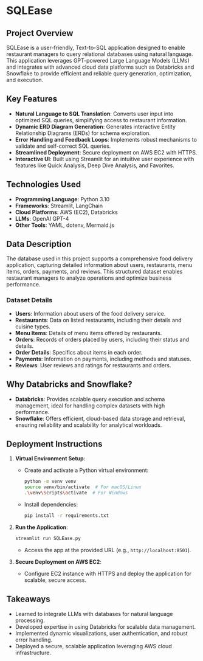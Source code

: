 # SQLEase

## Project Overview
SQLEase is a user-friendly, Text-to-SQL application designed to enable restaurant managers to query relational databases using natural language. This application leverages GPT-powered Large Language Models (LLMs) and integrates with advanced cloud data platforms such as Databricks and Snowflake to provide efficient and reliable query generation, optimization, and execution. 

## Key Features
- **Natural Language to SQL Translation**: Converts user input into optimized SQL queries, simplifying access to restaurant information.
- **Dynamic ERD Diagram Generation**: Generates interactive Entity Relationship Diagrams (ERDs) for schema exploration.
- **Error Handling and Feedback Loops**: Implements robust mechanisms to validate and self-correct SQL queries.
- **Streamlined Deployment**: Secure deployment on AWS EC2 with HTTPS.
- **Interactive UI**: Built using Streamlit for an intuitive user experience with features like Quick Analysis, Deep Dive Analysis, and Favorites.

## Technologies Used
- **Programming Language**: Python 3.10
- **Frameworks**: Streamlit, LangChain
- **Cloud Platforms**: AWS (EC2), Databricks
- **LLMs**: OpenAI GPT-4
- **Other Tools**: YAML, dotenv, Mermaid.js

## Data Description
The database used in this project supports a comprehensive food delivery application, capturing detailed information about users, restaurants, menu items, orders, payments, and reviews. This structured dataset enables restaurant managers to analyze operations and optimize business performance.

### Dataset Details
- **Users**: Information about users of the food delivery service.
- **Restaurants**: Data on listed restaurants, including their details and cuisine types.
- **Menu Items**: Details of menu items offered by restaurants.
- **Orders**: Records of orders placed by users, including their status and details.
- **Order Details**: Specifics about items in each order.
- **Payments**: Information on payments, including methods and statuses.
- **Reviews**: User reviews and ratings for restaurants and orders.

## Why Databricks and Snowflake?
- **Databricks**: Provides scalable query execution and schema management, ideal for handling complex datasets with high performance.
- **Snowflake**: Offers efficient, cloud-based data storage and retrieval, ensuring reliability and scalability for analytical workloads.


## Deployment Instructions
1. **Virtual Environment Setup**:
   - Create and activate a Python virtual environment:
     ```bash
     python -m venv venv
     source venv/bin/activate  # For macOS/Linux
     .\venv\Scripts\activate  # For Windows
     ```
   - Install dependencies:
     ```bash
     pip install -r requirements.txt
     ```
2. **Run the Application**:
   ```bash
   streamlit run SQLEase.py
   ```
   - Access the app at the provided URL (e.g., `http://localhost:8501`).

3. **Secure Deployment on AWS EC2**:
   - Configure EC2 instance with HTTPS and deploy the application for scalable, secure access.

## Takeaways
- Learned to integrate LLMs with databases for natural language processing.
- Developed expertise in using Databricks  for scalable data management.
- Implemented dynamic visualizations, user authentication, and robust error handling.
- Deployed a secure, scalable application leveraging AWS cloud infrastructure.


